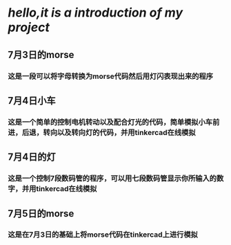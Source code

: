 #  ***hello,it is a introduction of my project***
## 7月3日的morse
   ### 这是一段可以将字母转换为morse代码然后用灯闪表现出来的程序
## 7月4日小车
   ### 这是一个简单的控制电机转动以及配合灯光的代码，简单模拟小车前进，后退，转向以及转向灯的代码，并用tinkercad在线模拟
## 7月4日的灯
   ### 这是一个控制7段数码管的程序，可以用七段数码管显示你所输入的数字，并用tinkercad在线模拟
## 7月5日的morse
   ### 这是在7月3日的基础上将morse代码在tinkercad上进行模拟
